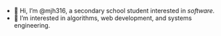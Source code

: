 - 👋 Hi, I’m @mjh316, a secondary school student interested in *software*.
- 🌱 I’m interested in algorithms, web development, and systems engineering.

<!---
mjh316/mjh316 is a ✨ special ✨ repository because its `README.md` (this file) appears on your GitHub profile.
You can click the Preview link to take a look at your changes.
--->
